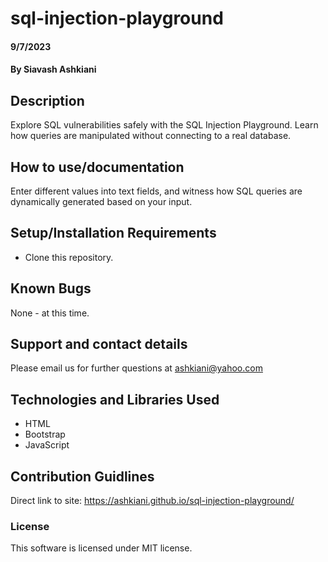 # sql-injection-playground
####  9/7/2023
#### By Siavash Ashkiani

## Description
Explore SQL vulnerabilities safely with the SQL Injection Playground. Learn how queries are manipulated without connecting to a real database.

## How to use/documentation
Enter different values into text fields, and witness how SQL queries are dynamically generated based on your input.

## Setup/Installation Requirements
* Clone this repository.

## Known Bugs
None - at this time​.
​
## Support and contact details
Please email us for further questions at ashkiani@yahoo.com
​
## Technologies and Libraries Used
* HTML
* Bootstrap
* JavaScript
​
## Contribution Guidlines 
Direct link to site: https://ashkiani.github.io/sql-injection-playground/
                     
### License
This software is licensed under MIT license.

